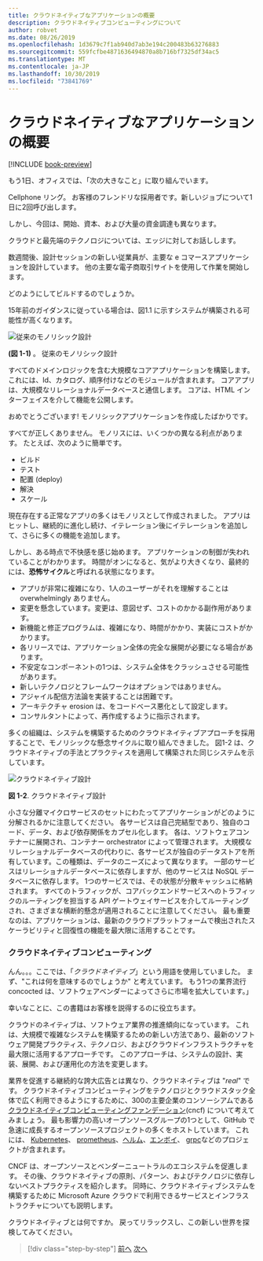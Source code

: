 ```yaml
---
title: クラウドネイティブなアプリケーションの概要
description: クラウドネイティブコンピューティングについて
author: robvet
ms.date: 08/26/2019
ms.openlocfilehash: 1d3679c7f1ab940d7ab3e194c200483b63276883
ms.sourcegitcommit: 559fcfbe4871636494870a8b716bf7325df34ac5
ms.translationtype: MT
ms.contentlocale: ja-JP
ms.lasthandoff: 10/30/2019
ms.locfileid: "73841769"
---
```

# <a name="introduction-to-cloud-native-applications"></a>クラウドネイティブなアプリケーションの概要

[!INCLUDE [book-preview](../../../includes/book-preview.md)]

もう1日、オフィスでは、「次の大きなこと」に取り組んでいます。

Cellphone リング。 お客様のフレンドリな採用者です。新しいジョブについて1日に2回呼び出します。

しかし、今回は、開始、資本、および大量の資金調達も異なります。

クラウドと最先端のテクノロジについては、エッジに対してお話しします。

数週間後、設計セッションの新しい従業員が、主要な e コマースアプリケーションを設計しています。 他の主要な電子商取引サイトを使用して作業を開始します。

どのようにしてビルドするのでしょうか。

15年前のガイダンスに従っている場合は、図1.1 に示すシステムが構築される可能性が高くなります。

![従来のモノリシック設計](./media/monolithic-design.png)

**(図 1-1)** 。 従来のモノリシック設計

すべてのドメインロジックを含む大規模なコアアプリケーションを構築します。 これには、Id、カタログ、順序付けなどのモジュールが含まれます。 コアアプリは、大規模なリレーショナルデータベースと通信します。 コアは、HTML インターフェイスを介して機能を公開します。

おめでとうございます!  モノリシックアプリケーションを作成したばかりです。

すべてが正しくありません。 モノリスには、いくつかの異なる利点があります。 たとえば、次のように簡単です。

- ビルド
- テスト
- 配置 (deploy)
- 解決
- スケール

現在存在する正常なアプリの多くはモノリスとして作成されました。 アプリはヒットし、継続的に進化し続け、イテレーション後にイテレーションを追加して、さらに多くの機能を追加します。

しかし、ある時点で不快感を感じ始めます。 アプリケーションの制御が失われていることがわかります。 時間がオンになると、気がより大きくなり、最終的には、**恐怖サイクル**と呼ばれる状態になります。

- アプリが非常に複雑になり、1人のユーザーがそれを理解することは overwhelmingly ありません。
- 変更を懸念しています。変更は、意図せず、コストのかかる副作用があります。
- 新機能と修正プログラムは、複雑になり、時間がかかり、実装にコストがかかります。
- 各リリースでは、アプリケーション全体の完全な展開が必要になる場合があります。
- 不安定なコンポーネントの1つは、システム全体をクラッシュさせる可能性があります。
- 新しいテクノロジとフレームワークはオプションではありません。
- アジャイル配信方法論を実装することは困難です。
- アーキテクチャ erosion は、をコードベース悪化として設定します。
- コンサルタントによって、再作成するように指示されます。

多くの組織は、システムを構築するためのクラウドネイティブアプローチを採用することで、モノリシックな懸念サイクルに取り組んできました。 図1-2 は、クラウドネイティブの手法とプラクティスを適用して構築された同じシステムを示しています。

![クラウドネイティブ設計](./media/cloud-native-design.png)

**図 1-2**. クラウドネイティブ設計

小さな分離マイクロサービスのセットにわたってアプリケーションがどのように分解されるかに注意してください。 各サービスは自己完結型であり、独自のコード、データ、および依存関係をカプセル化します。 各は、ソフトウェアコンテナーに展開され、コンテナー orchestrator によって管理されます。 大規模なリレーショナルデータベースの代わりに、各サービスが独自のデータストアを所有しています。この種類は、データのニーズによって異なります。 一部のサービスはリレーショナルデータベースに依存しますが、他のサービスは NoSQL データベースに依存します。 1つのサービスでは、その状態が分散キャッシュに格納されます。 すべてのトラフィックが、コアバックエンドサービスへのトラフィックのルーティングを担当する API ゲートウェイサービスを介してルーティングされ、さまざまな横断的懸念が適用されることに注意してください。 最も重要なのは、アプリケーションは、最新のクラウドプラットフォームで検出されたスケーラビリティと回復性の機能を最大限に活用することです。

### <a name="cloud-native-computing"></a>クラウドネイティブコンピューティング

んん。。。ここでは、「*クラウドネイティブ*」という用語を使用していました。 まず、"これは何を意味するのでしょうか" と考えています。 もう1つの業界流行 concocted は、ソフトウェアベンダーによってさらに市場を拡大しています。」

幸いなことに、この書籍はお客様を説得するのに役立ちます。

クラウドのネイティブは、ソフトウェア業界の推進傾向になっています。 これは、大規模で複雑なシステムを構築するための新しい方法であり、最新のソフトウェア開発プラクティス、テクノロジ、およびクラウドインフラストラクチャを最大限に活用するアプローチです。 このアプローチは、システムの設計、実装、展開、および運用化の方法を変更します。

業界を促進する継続的な誇大広告とは異なり、クラウドネイティブは "*real*" です。 クラウドネイティブコンピューティングをテクノロジとクラウドスタック全体で広く利用できるようにするために、300の主要企業のコンソーシアムである[クラウドネイティブコンピューティングファンデーション](https://www.cncf.io/)(cncf) について考えてみましょう。 最も影響力の高いオープンソースグループの1つとして、GitHub で急速に成長するオープンソースプロジェクトの多くをホストしています。 これには、 [Kubernetes](https://kubernetes.io/)、 [prometheus](https://prometheus.io/)、[ヘルム](https://helm.sh/)、[エンボイ](https://www.envoyproxy.io/)、 [grpc](https://grpc.io/)などのプロジェクトが含まれます。

CNCF は、オープンソースとベンダーニュートラルのエコシステムを促進します。 その後、クラウドネイティブの原則、パターン、およびテクノロジに依存しないベストプラクティスを紹介します。 同時に、クラウドネイティブシステムを構築するために Microsoft Azure クラウドで利用できるサービスとインフラストラクチャについても説明します。

クラウドネイティブとは何ですか。 戻ってリラックスし、この新しい世界を探検してみてください。

>[!div class="step-by-step"]
>[前へ](index.md)
>[次へ](definition.md)
